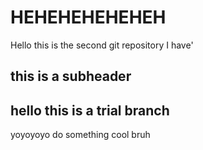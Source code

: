 # HEHEHEHEHEHEH

Hello this is the second git repository I have'

## this is a subheader

## hello this is a trial branch

yoyoyoyo do something cool bruh